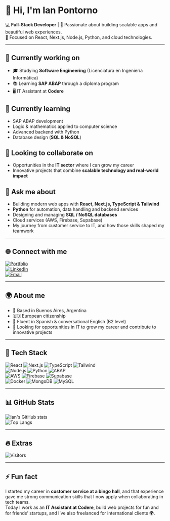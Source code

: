 # 👋 Hi, I'm Ian Pontorno  

💻 **Full-Stack Developer** | 🚀 Passionate about building scalable apps and beautiful web experiences.  
🎯 Focused on React, Next.js, Node.js, Python, and cloud technologies.  

---

## 🔭 Currently working on  
- 🎓 Studying **Software Engineering** (Licenciatura en Ingeniería Informática)  
- 📚 Learning **SAP ABAP** through a diploma program  
- 🖥️ IT Assistant at **Codere**  

## 🌱 Currently learning  
- SAP ABAP development  
- Logic & mathematics applied to computer science  
- Advanced backend with Python  
- Database design (**SQL & NoSQL**)  

## 👯 Looking to collaborate on  
- Opportunities in the **IT sector** where I can grow my career  
- Innovative projects that combine **scalable technology and real-world impact**  

## 💬 Ask me about  
- Building modern web apps with **React, Next.js, TypeScript & Tailwind**  
- **Python** for automation, data handling and backend services  
- Designing and managing **SQL / NoSQL databases**  
- Cloud services (AWS, Firebase, Supabase)  
- My journey from customer service to IT, and how those skills shaped my teamwork  

---

## 🌐 Connect with me  
[![Portfolio](https://img.shields.io/badge/Portfolio-black?logo=vercel&logoColor=white)](https://ian-pontorno-portfolio.vercel.app/)  
[![LinkedIn](https://img.shields.io/badge/LinkedIn-blue?logo=linkedin&logoColor=white)](https://www.linkedin.com/in/ian-franco-collada-pontorno/)  
[![Email](https://img.shields.io/badge/Email-D14836?logo=gmail&logoColor=white)](mailto:ian9franco@gmail.com)  

---

## 🌍 About me  
- 📍 Based in Buenos Aires, Argentina  
- 🇪🇺 European citizenship  
- 💬 Fluent in Spanish & conversational English (B2 level)  
- 🎯 Looking for opportunities in IT to grow my career and contribute to innovative projects

---

## 🚀 Tech Stack  

![React](https://img.shields.io/badge/-React-61DAFB?logo=react&logoColor=000) 
![Next.js](https://img.shields.io/badge/-Next.js-000000?logo=next.js&logoColor=fff) 
![TypeScript](https://img.shields.io/badge/-TypeScript-3178C6?logo=typescript&logoColor=fff) 
![Tailwind](https://img.shields.io/badge/-TailwindCSS-38B2AC?logo=tailwindcss&logoColor=fff)  
![Node.js](https://img.shields.io/badge/-Node.js-339933?logo=node.js&logoColor=fff) 
![Python](https://img.shields.io/badge/-Python-3776AB?logo=python&logoColor=fff) 
![ABAP](https://img.shields.io/badge/-SAP%20ABAP-0FAAFF?logo=sap&logoColor=fff)  
![AWS](https://img.shields.io/badge/-AWS-232F3E?logo=amazonaws&logoColor=fff) 
![Firebase](https://img.shields.io/badge/-Firebase-FFCA28?logo=firebase&logoColor=000) 
![Supabase](https://img.shields.io/badge/-Supabase-3ECF8E?logo=supabase&logoColor=000)  
![Docker](https://img.shields.io/badge/-Docker-2496ED?logo=docker&logoColor=fff) 
![MongoDB](https://img.shields.io/badge/-MongoDB-47A248?logo=mongodb&logoColor=fff) 
![MySQL](https://img.shields.io/badge/-MySQL-4479A1?logo=mysql&logoColor=fff)  

---

## 📊 GitHub Stats  

![Ian's GitHub stats](https://github-readme-stats.vercel.app/api?username=Ian9Franco&show_icons=true&theme=radical)  
![Top Langs](https://github-readme-stats.vercel.app/api/top-langs/?username=Ian9Franco&layout=compact&theme=radical)  

---

## 🔥 Extras  

![Visitors](https://komarev.com/ghpvc/?username=Ian9Franco&color=blue)  

---

## ⚡ Fun fact  
I started my career in **customer service at a bingo hall**, and that experience gave me strong communication skills that I now apply when collaborating in tech teams.  
Today I work as an **IT Assistant at Codere**, build web projects for fun and for friends’ startups, and I’ve also freelanced for international clients 🌍.  



